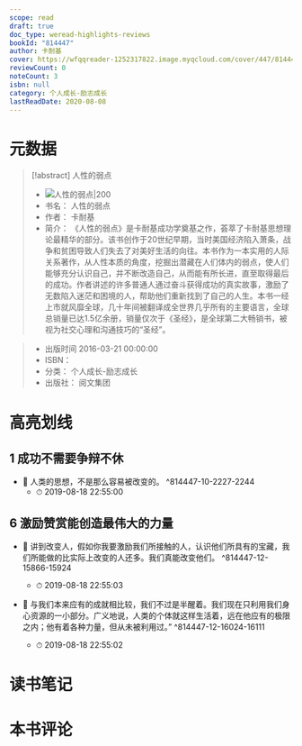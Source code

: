 ```yaml
---
scope: read
draft: true
doc_type: weread-highlights-reviews
bookId: "814447"
author: 卡耐基
cover: https://wfqqreader-1252317822.image.myqcloud.com/cover/447/814447/t7_814447.jpg
reviewCount: 0
noteCount: 3
isbn: null
category: 个人成长-励志成长
lastReadDate: 2020-08-08
---
```

# 元数据
> [!abstract] 人性的弱点
> - ![ 人性的弱点|200](https://wfqqreader-1252317822.image.myqcloud.com/cover/447/814447/t7_814447.jpg)
> - 书名： 人性的弱点
> - 作者： 卡耐基
> - 简介：     《人性的弱点》是卡耐基成功学奠基之作，荟萃了卡耐基思想理论最精华的部分。该书创作于20世纪早期，当时美国经济陷入萧条，战争和贫困导致人们失去了对美好生活的向往。本书作为一本实用的人际关系著作，从人性本质的角度，挖掘出潜藏在人们体内的弱点，使人们能够充分认识自己，并不断改造自己，从而能有所长进，直至取得最后的成功。作者讲述的许多普通人通过奋斗获得成功的真实故事，激励了无数陷入迷茫和困境的人，帮助他们重新找到了自己的人生。本书一经上市就风靡全球，几十年间被翻译成全世界几乎所有的主要语言，全球总销量已达1.5亿余册，销量仅次于《圣经》，是全球第二大畅销书，被视为社交心理和沟通技巧的“圣经”。

> - 出版时间 2016-03-21 00:00:00
> - ISBN： 
> - 分类： 个人成长-励志成长
> - 出版社： 阅文集团

# 高亮划线

## 1 成功不需要争辩不休


- 📌 人类的思想，不是那么容易被改变的。 ^814447-10-2227-2244
    - ⏱ 2019-08-18 22:55:00 
## 6 激励赞赏能创造最伟大的力量


- 📌 讲到改变人，假如你我要激励我们所接触的人，认识他们所具有的宝藏，我们所能做的比实际上改变的人还多。我们真能改变他们。 ^814447-12-15866-15924
    - ⏱ 2019-08-18 22:55:03 

- 📌 与我们本来应有的成就相比较，我们不过是半醒着。我们现在只利用我们身心资源的一小部分。广义地说，人类的个体就这样生活着，远在他应有的极限之内；他有着各种力量，但从未被利用过。” ^814447-12-16024-16111
    - ⏱ 2019-08-18 22:55:02 
# 读书笔记

# 本书评论
